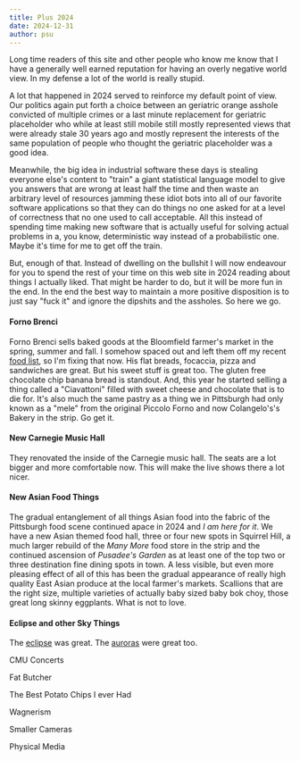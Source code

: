 ```yaml
---
title: Plus 2024
date: 2024-12-31
author: psu
---
```


Long time readers of this site and other people who know me know that I have a generally
well earned reputation for having an overly negative world view. In my defense a lot of
the world is really stupid.

A lot that happened in 2024 served to reinforce my default point of view. Our politics
again put forth a choice between an geriatric orange asshole convicted of multiple crimes
or a last minute replacement for geriatric placeholder who while at least still mobile
still mostly represented views that were already stale 30 years ago and mostly represent
the interests of the same population of people who thought the geriatric placeholder was a
good idea.

Meanwhile, the big idea in industrial software these days is stealing everyone else's
content to "train" a giant statistical language model to give you answers that are wrong
at least half the time and then waste an arbitrary level of resources jamming these idiot
bots into all of our favorite software applications so that they can do things no one
asked for at a level of correctness that no one used to call acceptable. All this instead
of spending time making new software that is actually useful for solving actual problems
in a, you know, deterministic way instead of a probabilistic one. Maybe it's time for me
to get off the train.

But, enough of that. Instead of dwelling on the bullshit I will now endeavour for you to
spend the rest of your time on this web site in 2024 reading about things I actually
liked. That might be harder to do, but it will be more fun in the end. In the end the best
way to maintain a more positive disposition is to just say "fuck it" and ignore the
dipshits and the assholes. So here we go.

#### Forno Brenci

Forno Brenci sells baked goods at the Bloomfield farmer's market in the spring, summer and
fall. I somehow spaced out and left them off my recent [food
list](10-things-to-eat-in-pittsburgh-before-you-are-dead-2024.html), so I'm fixing that
now. His flat breads, focaccia, pizza and sandwiches are great. But his sweet stuff is
great too. The gluten free chocolate chip banana bread is standout. And, this year he
started selling a thing called a "Ciavattoni" filled with sweet cheese and chocolate that
is to die for. It's also much the same pastry as a thing we in Pittsburgh had only known
as a "mele" from the original Piccolo Forno and now Colangelo's's Bakery in the strip. Go
get it.

#### New Carnegie Music Hall

They renovated the inside of the Carnegie music hall. The seats are a lot bigger and more
comfortable now. This will make the live shows there a lot nicer.

#### New Asian Food Things

The gradual entanglement of all things Asian food into the fabric of the Pittsburgh food
scene continued apace in 2024 and _I am here for it_. We have a new Asian themed food
hall, three or four new spots in Squirrel Hill, a much larger rebuild of the _Many More_
food store in the strip and the continued ascension of _Pusadee's Garden_ as at least one
of the top two or three destination fine dining spots in town. A less visible, but even
more pleasing effect of all of this has been the gradual appearance of really high quality
East Asian produce at the local farmer's markets. Scallions that are the right size,
multiple varieties of actually baby sized baby bok choy, those great long skinny
eggplants. What is not to love.

#### Eclipse and other Sky Things

The [eclipse](eclipse-2024.html) was great. The [auroras](photo-realistic.html) were great
too.

CMU Concerts

Fat Butcher

The Best Potato Chips I ever Had

Wagnerism

Smaller Cameras

Physical Media
